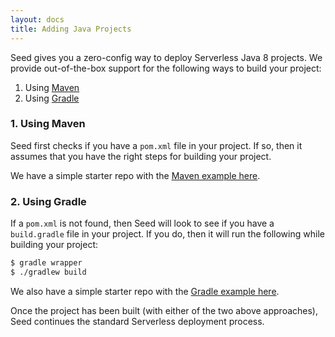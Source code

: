 ```yaml
---
layout: docs
title: Adding Java Projects
---
```


Seed gives you a zero-config way to deploy Serverless Java 8 projects. We provide out-of-the-box support for the following ways to build your project:

1. Using [Maven](https://maven.apache.org/what-is-maven.html)
2. Using [Gradle](https://gradle.org)

### 1. Using Maven

Seed first checks if you have a `pom.xml` file in your project. If so, then it assumes that you have the right steps for building your project.

We have a simple starter repo with the [Maven example here](https://github.com/fwang/serverless-java-maven-starter).

### 2. Using Gradle

If a `pom.xml` is not found, then Seed will look to see if you have a `build.gradle` file in your project. If you do, then it will run the following while building your project:

``` bash
$ gradle wrapper
$ ./gradlew build
```

We also have a simple starter repo with the [Gradle example here](https://github.com/fwang/serverless-java-gradle-starter).

Once the project has been built (with either of the two above approaches), Seed continues the standard Serverless deployment process.
